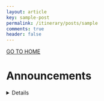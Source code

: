 ```yaml
---
layout: article
key: sample-post
permalink: /itinerary/posts/sample
comments: true
header: false
---
```


<a class="button button--primary button--rounded button--xl" href="/itinerary">GO TO HOME</a>

# Announcements
<summary>
<details>View
<h4>201127</h4>
This is a sample. Thank you.
<hr>

<h4>201128</h4>
This is another sample. Thank you.
<hr>

</details>
</summary>